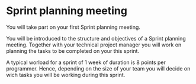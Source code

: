 # Sprint planning meeting

You will take part on your first Sprint planning meeting.

You will be introduced to the structure and objectives of a Sprint planning meeting. Together with your technical project manager you will work on planning the tasks to be completed on your this sprint.

A typical worload for a sprint of 1 week of duration is 8 points per programmer. Hence, depending on the size of your team you will decide on wich tasks you will be working during this sprint.
